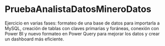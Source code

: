 # PruebaAnalistaDatosMineroDatos
Ejercicio en varias fases: formateo de una base de datos para importarla a MySQL, creación de tablas con claves primarias y foráneas, conexión con Power BI y nuevo formateo en Power Query para mejorar los datos y crear un dashboard más eficiente.
